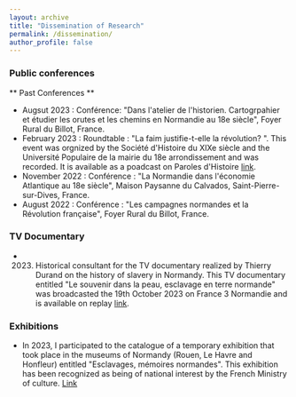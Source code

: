 ```yaml
---
layout: archive
title: "Dissemination of Research"
permalink: /dissemination/
author_profile: false
---
```

### Public conferences

** Past Conferences ** 
- Augsut 2023 : Conférence: "Dans l'atelier de l'historien. Cartogrpahier et étudier les orutes et les chemins en Normandie au 18e siècle", Foyer Rural du Billot, France.
- February 2023 : Roundtable : "La faim justifie-t-elle la révolution? ". This event was orgnized by the Société d'Histoire du XIXe siècle and the Université Populaire de la mairie du 18e arrondissement and was recorded. It is available as a poadcast on Paroles d'Histoire [link](parolesdhistoire.fr/index.php/2023/03/27/279-la-faim-justifie-t-elle-les-revolutions-les-mercredis-des-revolutions/).
- November 2022 : Conférence : "La Normandie dans l'économie Atlantique au 18e siècle", Maison Paysanne du Calvados, Saint-Pierre-sur-Dives, France.
- August 2022 : Conférence : "Les campagnes normandes et la Révolution française", Foyer Rural du Billot, France. 

### TV Documentary

- 2023. Historical consultant for the TV documentary realized by Thierry Durand on the history of slavery in Normandy. This TV documentary entitled "Le souvenir dans la peau, esclavage en terre normande" was broadcasted the 19th October 2023 on France 3 Normandie and is available on replay [link](https://www.france.tv/france-3/normandie/la-france-en-vrai-normandie/5311947-le-souvenir-dans-la-peau-esclavage-en-terre-normande.html).

### Exhibitions

- In 2023, I participated to the catalogue of a temporary exhibition that took place in the museums of Normandy (Rouen, Le Havre and Honfleur) entitled "Esclavages, mémoires normandes". This exhibition has been recognized as being of national interest by the French Ministry of culture. [Link](https://esclavage-memoires-normandes.fr/)


